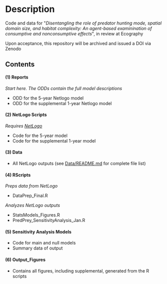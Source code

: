 # Description

Code and data for "_Disentangling the role of predator hunting mode, spatial domain size, and habitat complexity: An agent-based examinination of consumptive and nonconsumptive effects_", in review at Ecography

Upon acceptance, this repository will be archived and issued a DOI via Zenodo


## Contents

#### (1) Reports

_Start here. The ODDs contain the full model descriptions_

- ODD for the 5-year Netlogo model
- ODD for the supplemental 1-year Netlogo model

#### (2) NetLogo Scripts

_Requires [NetLogo](http://ccl.northwestern.edu/netlogo/index.shtml)_

- Code for the 5-year model
- Code for the supplemental 1-year model

#### (3) Data

- All NetLogo outputs (see [Data/README.md](/Data/README.md) for complete file list)

#### (4) RScripts
_Preps data from NetLogo_

- DataPrep_Final.R

_Analyzes NetLogo outputs_

- StatsModels_Figures.R 
- PredPrey_SensitivityAnalysis_Jan.R

#### (5) Sensitivity Analysis Models

- Code for main and null models
- Summary data of output

#### (6) Output_Figures

- Contains all figures, including supplemental, generated from the R scripts
